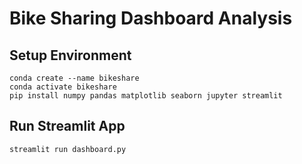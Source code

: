 # Bike Sharing Dashboard Analysis

## Setup Environment
```
conda create --name bikeshare
conda activate bikeshare
pip install numpy pandas matplotlib seaborn jupyter streamlit
```

## Run Streamlit App
```
streamlit run dashboard.py
```